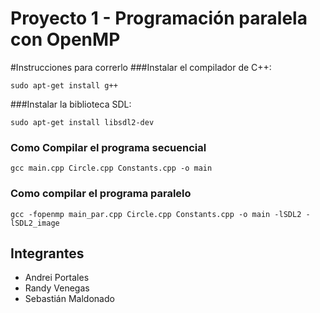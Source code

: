 # Proyecto 1 - Programación paralela con OpenMP
#Instrucciones para correrlo
###Instalar el compilador de C++:
```
sudo apt-get install g++
```
###Instalar la biblioteca SDL:
```
sudo apt-get install libsdl2-dev
```
### Como Compilar el programa secuencial


    gcc main.cpp Circle.cpp Constants.cpp -o main


### Como compilar el programa paralelo


    gcc -fopenmp main_par.cpp Circle.cpp Constants.cpp -o main -lSDL2 -lSDL2_image 
## Integrantes
- Andrei Portales
- Randy Venegas
- Sebastián Maldonado
